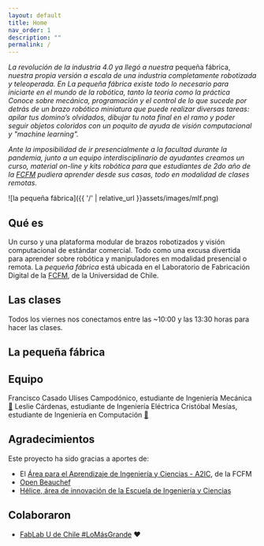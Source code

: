 ```yaml
---
layout: default
title: Home
nav_order: 1
description: ""
permalink: /
---
```


*La revolución de la industria 4.0 ya llegó a nuestra* pequeña fábrica, *nuestra propia versión a escala de una industria completamente robotizada y teleoperada. En La pequeña fábrica existe  todo lo necesario para iniciarte en el mundo de la robótica, tanto la teoría como la práctica Conoce sobre mecánica, programación y el control de lo que sucede por detrás de un brazo robótico miniatura que puede realizar diversas tareas: apilar tus domino’s olvidados, dibujar tu nota final en el ramo y poder seguir objetos coloridos con un poquito de ayuda de visión computacional y "machine learning".*

*Ante la imposibilidad de ir presencialmente a la facultad durante la pandemia, junto a un equipo interdisciplinario de ayudantes creamos un curso, material on-line y kits robótica para que estudiantes de 2do año de la [FCFM](https://ingenieria.uchile.cl/) pudiera aprender desde sus casas, todo en modalidad de clases remotas.*

![la pequeña fábrica]({{ '/' | relative_url }}assets/images/mlf.png)

## Qué es
Un curso y una plataforma modular de brazos robotizados y visión computacional de estándar comercial. Todo como una excusa divertida para aprender sobre robótica y manipuladores en modalidad presencial o remota. La *pequeña fábrica* está ubicada en el Laboratorio de Fabricación Digital de la [FCFM](https://ingenieria.uchile.cl/), de la Universidad de Chile.


## Las clases
Todos los viernes nos conectamos entre las ~10:00 y las 13:30 horas para hacer las clases.

## La pequeña fábrica


## Equipo

Francisco Casado
Ulises Campodónico, estudiante de Ingeniería Mecánica [:link:](https://www.linkedin.com/in/ulises2111/)
Leslie Cárdenas, estudiante de Ingeniería Eléctrica
Cristóbal Mesías, estudiante de Ingeniería en Computación [:link:](https://github.com/cmesiasd)

## Agradecimientos
Este proyecto ha sido gracias a aportes de: 
- El [Área para el Aprendizaje de Ingeniería y Ciencias - A2IC](http://escuela.ingenieria.uchile.cl/docencia/a2ic/presentacion), de la FCFM
- [Open Beauchef](https://www.openbeauchef.cl/)
- [Hélice, área de innovación de la Escuela de Ingeniería y Ciencias](https://helice.ing.uchile.cl/)

## Colaboraron

- [FabLab U de Chile #LoMásGrande](http://www.fablab.uchile.cl/) :heart: